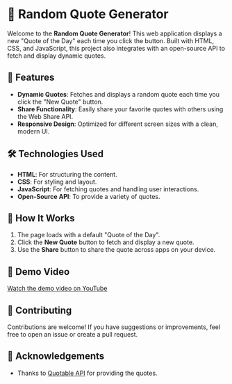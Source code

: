# 🌟 Random Quote Generator

Welcome to the **Random Quote Generator**! This web application displays a new "Quote of the Day" each time you click the button. Built with HTML, CSS, and JavaScript, this project also integrates with an open-source API to fetch and display dynamic quotes.

## 🎨 Features

- **Dynamic Quotes**: Fetches and displays a random quote each time you click the "New Quote" button.
- **Share Functionality**: Easily share your favorite quotes with others using the Web Share API.
- **Responsive Design**: Optimized for different screen sizes with a clean, modern UI.

## 🛠️ Technologies Used

- **HTML**: For structuring the content.
- **CSS**: For styling and layout.
- **JavaScript**: For fetching quotes and handling user interactions.
- **Open-Source API**: To provide a variety of quotes.

## 🚀 How It Works

1. The page loads with a default "Quote of the Day".
2. Click the **New Quote** button to fetch and display a new quote.
3. Use the **Share** button to share the quote across apps on your device.

## 🎥 Demo Video

[Watch the demo video on YouTube](https://youtu.be/7fgI59ZByJM)

## 🤝 Contributing

Contributions are welcome! If you have suggestions or improvements, feel free to open an issue or create a pull request.

## 🙏 Acknowledgements

- Thanks to [Quotable API](https://github.com/lukePeavey/quotable) for providing the quotes.
